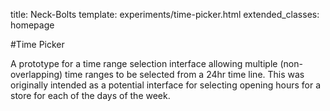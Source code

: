 title: Neck-Bolts
template: experiments/time-picker.html
extended_classes: homepage

#Time Picker

A prototype for a time range selection interface allowing multiple (non-overlapping) time ranges to be selected from a 24hr 
time line.  This was originally intended as a potential interface for selecting opening hours for a store for each of the 
days of the week.